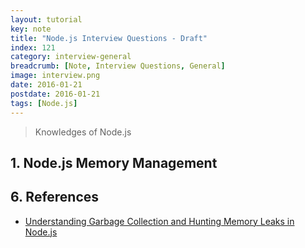 ```yaml
---
layout: tutorial
key: note
title: "Node.js Interview Questions - Draft"
index: 121
category: interview-general
breadcrumb: [Note, Interview Questions, General]
image: interview.png
date: 2016-01-21
postdate: 2016-01-21
tags: [Node.js]
---
```


> Knowledges of Node.js

## 1. Node.js Memory Management


## 6. References
* [Understanding Garbage Collection and Hunting Memory Leaks in Node.js](https://blog.codeship.com/understanding-garbage-collection-in-node-js/)
